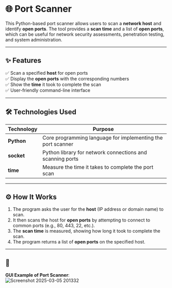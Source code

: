 # 🌐 Port Scanner

This Python-based port scanner allows users to scan a **network host** and identify **open ports**. The tool provides a **scan time** and a list of **open ports**, which can be useful for network security assessments, penetration testing, and system administration.

---

## ✨ Features

✅ Scan a specified **host** for open ports  
✅ Display the **open ports** with the corresponding numbers  
✅ Show the **time** it took to complete the scan  
✅ User-friendly command-line interface

---

## 🛠️ Technologies Used

| Technology | Purpose |
|---|---|
| **Python** | Core programming language for implementing the port scanner |
| **socket** | Python library for network connections and scanning ports |
| **time** | Measure the time it takes to complete the port scan |

---

## ⚙️ How It Works

1. The program asks the user for the **host** (IP address or domain name) to scan.
2. It then scans the host for **open ports** by attempting to connect to common ports (e.g., 80, 443, 22, etc.).
3. The **scan time** is measured, showing how long it took to complete the scan.
4. The program returns a list of **open ports** on the specified host.

---



  

## 📸 

 **GUI Example of Port Scanner**:  
![Screenshot 2025-03-05 201332](https://github.com/user-attachments/assets/4a9176f2-2279-4d68-bb1a-443d4c55a4e9)



